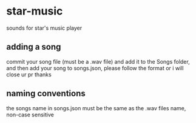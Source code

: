 # star-music
sounds for star's music player

## adding a song
commit your song file (must be a .wav file) and add it to the Songs folder, and then add your song to songs.json, please follow the format or i will close ur pr thanks

## naming conventions
the songs name in songs.json must be the same as the .wav files name, non-case sensitive

